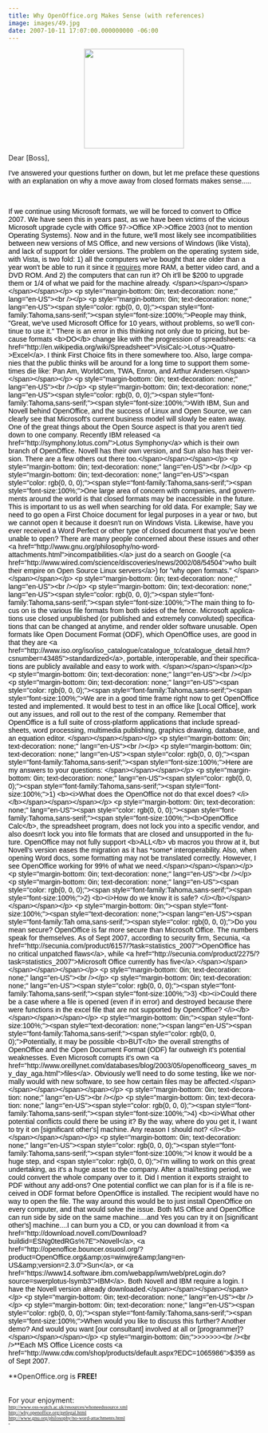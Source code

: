 ```yaml
---
title: Why OpenOffice.org Makes Sense (with references)
image: images/49.jpg
date: 2007-10-11 17:07:00.000000000 -06:00
---
```

<a onblur="try {parent.deselectBloggerImageGracefully();} catch(e) {}" href="/images/old/ooo-pos-logo-col-rgb_200px.gif"><img style="margin: 0px auto 10px; display: block; text-align: center; cursor: pointer; width: 200px;" src="/images/old/ooo-pos-logo-col-rgb_200px.gif" alt="" border="0" /></a>Dear [Boss]<span style="color: rgb(0, 0, 0);"><span style="font-family:Tahoma,sans-serif;"><span style="font-size:100%;">,</span></span></span><span style="font-style: normal; font-variant: normal; font-weight: normal; line-height: normal; font-size-adjust: none; font-stretch: normal; color: rgb(0, 0, 0);font-family:Tahoma;font-size:10;"  >  <p style="margin-bottom: 0in;" lang="en-US"><span style="color: rgb(0, 0, 0);"><span style="font-family:Tahoma,sans-serif;"><span style="font-size:100%;">I've answered your questions further on down, but let me preface these questions with an explanation on why a move away from closed formats makes sense..... </span></span></span></p> <p style="margin-bottom: 0in;" lang="en-US"><br /></p> <p style="margin-bottom: 0in;"><span style="font-size:100%;"><span lang="en-US"><span style="font-family:Tahoma,sans-serif;"><span style="color: rgb(0, 0, 0);">If we continue using Microsoft formats, we will be forced to convert to Office 2007. We have seen this in years past, as we have been victims of the vicious Microsoft upgrade cycle with Office 97->Office XP->Office 2003 (not to mention Operating Systems). Now and in the future, we'll most likely see incompatibilities between new versions of MS Office, and new versions of Windows (like Vista), and lack of support for older versions. The problem on the operating system side, with Vista, is two fold: 1) all the computers we've bought that are older than a year won't be able to run it since it <a href="http://www.microsoft.com/windows/products/windowsvista/editions/systemrequirements.mspx">requires</a> more RAM, a better video card, and a DVD ROM<span style="text-decoration: none;">. And 2) the computers that can run it? Oh it'll be $200 to upgrade them or 1/4 of what we paid for the machine already. </span></span></span></span></span></p> <p style="margin-bottom: 0in; text-decoration: none;" lang="en-US"><br /></p> <p style="margin-bottom: 0in; text-decoration: none;" lang="en-US"><span style="color: rgb(0, 0, 0);"><span style="font-family:Tahoma,sans-serif;"><span style="font-size:100%;">People may think, "Great, we've used Microsoft Office for 10 years, without problems, so we'll continue to use it." There is an error in this thinking not only due to pricing, but because formats <b>DO</b> change like with the progression of spreadsheets: <a href="http://en.wikipedia.org/wiki/Spreadsheet">VisiCalc->Lotus->Quatro->Excel</a>. I think First Choice fits in there somewhere too. Also, large companies that the public thinks will be around for a long time to support them sometimes die like: Pan Am, WorldCom, TWA, Enron, and Arthur Andersen.</span></span></span></p> <p style="margin-bottom: 0in; text-decoration: none;" lang="en-US"><br /></p> <p style="margin-bottom: 0in; text-decoration: none;" lang="en-US"><span style="color: rgb(0, 0, 0);"><span style="font-family:Tahoma,sans-serif;"><span style="font-size:100%;">With IBM, Sun and Novell behind OpenOffice, and the success of Linux and Open Source, we can clearly see that Microsoft's current business model will slowly be eaten away. One of the great things about the Open Source aspect is that you aren't tied down to one company. Recently IBM released <a href="http://symphony.lotus.com/">Lotus Symphony</a> which is their own branch of OpenOffice. Novell has their own version, and Sun also has their version. There are a few others out there too.</span></span></span></p> <p style="margin-bottom: 0in; text-decoration: none;" lang="en-US"><br /></p> <p style="margin-bottom: 0in; text-decoration: none;" lang="en-US"><span style="color: rgb(0, 0, 0);"><span style="font-family:Tahoma,sans-serif;"><span style="font-size:100%;">One large area of concern with companies, and governments around the world is that closed formats may be inaccessible in the future. This is important to us as well when searching for old data. For example; Say we need to go open a First Choice document for legal purposes in a year or two, but we cannot open it because it doesn't run on Windows Vista. Likewise, have you ever received a Word Perfect or other type of closed document that you've been unable to open? There are many people concerned about these issues and other <a href="http://www.gnu.org/philosophy/no-word-attachments.html">incompatibilities.</a> just do a search on Google (<a href="http://www.wired.com/science/discoveries/news/2002/08/54504">who built their empire on Open Source Linux servers</a>) for "why open formats." </span></span></span></p> <p style="margin-bottom: 0in; text-decoration: none;" lang="en-US"><br /></p> <p style="margin-bottom: 0in; text-decoration: none;" lang="en-US"><span style="color: rgb(0, 0, 0);"><span style="font-family:Tahoma,sans-serif;"><span style="font-size:100%;">The main thing to focus on is the various file formats from both sides of the fence. Microsoft applications use closed unpublished (or published and extremely convoluted) specifications that can be changed at anytime, and render older software unusable. Open formats like Open Document Format (ODF), which OpenOffice uses, are good in that they are <a href="http://www.iso.org/iso/iso_catalogue/catalogue_tc/catalogue_detail.htm?csnumber=43485">standardized</a>, portable, interoperable, and their specifications are publicly available and easy to work with. </span></span></span></p> <p style="margin-bottom: 0in; text-decoration: none;" lang="en-US"><br /></p> <p style="margin-bottom: 0in; text-decoration: none;" lang="en-US"><span style="color: rgb(0, 0, 0);"><span style="font-family:Tahoma,sans-serif;"><span style="font-size:100%;">We are in a good time frame right now to get OpenOffice tested and implemented. It would best to test in an office like [Local Office], work out any issues, and roll out to the rest of the company. Remember that OpenOffice is a full suite of cross-platform applications that include spreadsheets, word processing, multimedia publishing, graphics drawing, database, and an equation editor. </span></span></span></p> <p style="margin-bottom: 0in; text-decoration: none;" lang="en-US"><br /></p> <p style="margin-bottom: 0in; text-decoration: none;" lang="en-US"><span style="color: rgb(0, 0, 0);"><span style="font-family:Tahoma,sans-serif;"><span style="font-size:100%;">Here are my answers to your questions: </span></span></span></p> <p style="margin-bottom: 0in; text-decoration: none;" lang="en-US"><span style="color: rgb(0, 0, 0);"><span style="font-family:Tahoma,sans-serif;"><span style="font-size:100%;">1) <b><i>What does the OpenOffice not do that excel does? </i></b></span></span></span></p> <p style="margin-bottom: 0in; text-decoration: none;" lang="en-US"><span style="color: rgb(0, 0, 0);"><span style="font-family:Tahoma,sans-serif;"><span style="font-size:100%;"><b>OpenOffice Calc</b>, the spreadsheet program, does not lock you into a specific vendor, and also doesn't lock you into file formats that are closed and unsupported in the future. OpenOffice may not fully support <b>ALL</b> vb macros you throw at it, but Novell's version eases the migration as it has *some* interoperability. Also, when opening Word docs, some formatting may not be translated correctly. However, I see OpenOffice working for 99% of what we need.</span></span></span></p> <p style="margin-bottom: 0in; text-decoration: none;" lang="en-US"><br /></p> <p style="margin-bottom: 0in; text-decoration: none;" lang="en-US"><span style="color: rgb(0, 0, 0);"><span style="font-family:Tahoma,sans-serif;"><span style="font-size:100%;">2) <b><i>How do we know it is safe? </i></b></span></span></span></p> <p style="margin-bottom: 0in;"><span style="font-size:100%;"><span style="text-decoration: none;"><span lang="en-US"><span style="font-family:Tah
oma,sans-serif;"><span style="color: rgb(0, 0, 0);">Do you mean secure? OpenOffice is far more secure than Microsoft Office. The numbers speak for themselves. As of Sept 2007, according to security firm, Secunia, <a href="http://secunia.com/product/6157/?task=statistics_2007">OpenOffice has no critical unpatched flaws</a>, while <a href="http://secunia.com/product/2275/?task=statistics_2007">Microsoft Office currently has five</a>.</span></span></span></span></span></p> <p style="margin-bottom: 0in; text-decoration: none;" lang="en-US"><br /></p> <p style="margin-bottom: 0in; text-decoration: none;" lang="en-US"><span style="color: rgb(0, 0, 0);"><span style="font-family:Tahoma,sans-serif;"><span style="font-size:100%;">3) <b><i>Could there be a case where a file is opened (even if in error) and destroyed because there were functions in the excel file that are not supported by OpenOffice? </i></b></span></span></span></p> <p style="margin-bottom: 0in;"><span style="font-size:100%;"><span style="text-decoration: none;"><span lang="en-US"><span style="font-family:Tahoma,sans-serif;"><span style="color: rgb(0, 0, 0);">Potentially, it may be possible <b>BUT</b> the overall strengths of OpenOffice and the Open Document Format (ODF) far outweigh it's potential weaknesses. Even Microsoft corrupts it's own <a href="http://www.oreillynet.com/databases/blog/2003/05/openofficeorg_saves_my_day_aga.html">files</a>. Obviously we'll need to do some testing, like we normally would with new software, to see how certain files may be affected.</span></span></span></span></span></p> <p style="margin-bottom: 0in; text-decoration: none;" lang="en-US"><br /></p> <p style="margin-bottom: 0in; text-decoration: none;" lang="en-US"><span style="color: rgb(0, 0, 0);"><span style="font-family:Tahoma,sans-serif;"><span style="font-size:100%;">4) <b><i>What other potential conflicts could there be using it? By the way, where do you get it, I want to try it on [significant other's] machine. Any reason I should not? </i></b></span></span></span></p> <p style="margin-bottom: 0in; text-decoration: none;" lang="en-US"><span style="color: rgb(0, 0, 0);"><span style="font-family:Tahoma,sans-serif;"><span style="font-size:100%;">I know it would be a huge step, and <span style="color: rgb(0, 0, 0);">I'm willing to work on this great undertaking, as it's a huge asset to the company. After a trial/testing period, we could convert the whole company over to it. Did I mention it exports straight to PDF without any add-ons? One potential conflict we can plan for is if a file is received in ODF format before OpenOffice is installed. The recipient would have no way to open the file. The way around this would be to just install OpenOffice on every computer, and that would solve the issue. Both MS Office and OpenOffice can run side by side on the same machine....and Yes you can try it on [significant other's] machine....I can burn you a CD, or you can download it from <a href="http://download.novell.com/Download?buildid=ESNg0tedRGs%7E">Novell</a>, <a href="http://openoffice.bouncer.osuosl.org/?product=OpenOffice.org&amp;os=winwjre&amp;lang=en-US&amp;version=2.3.0">Sun</a>, or <a href="https://www14.software.ibm.com/webapp/iwm/web/preLogin.do?source=swerplotus-lsymb3">IBM</a>. Both Novell and IBM require a login. I have the Novell version already downloaded.</span></span></span></span></p> <p style="margin-bottom: 0in; text-decoration: none;" lang="en-US"><br /></p> <p style="margin-bottom: 0in; text-decoration: none;" lang="en-US"><span style="color: rgb(0, 0, 0);"><span style="font-family:Tahoma,sans-serif;"><span style="font-size:100%;">When would you like to discuss this further? Another demo? And would you want [our consultant] involved at all or [programmer]? </span></span></span></p>  <p style="margin-bottom: 0in;">>>>>>><br /><br />**Each MS Office Licence costs <a href="http://www.cdw.com/shop/products/default.aspx?EDC=1065986">$359</a> as of Sept 2007.</p><p style="margin-bottom: 0in;">**OpenOffice.org is <span style="font-weight: bold;">FREE!</span></p><p style="margin-bottom: 0in;"><br />For your enjoyment:<br /></p></span><span style="font-style: normal; font-variant: normal; font-weight: normal; line-height: normal; font-size-adjust: none; font-stretch: normal; color: rgb(255, 0, 0); text-decoration: underline;font-family:Tahoma;font-size:10;"  ><a href="http://www.oss-watch.ac.uk/resources/whoneedssource.xml">http://www.oss-watch.ac.uk/resources/whoneedssource.xml</a></span><span style="font-style: normal; font-variant: normal; font-weight: normal; line-height: normal; font-size-adjust: none; font-stretch: normal; color: rgb(0, 0, 0);font-family:Tahoma;font-size:10;"  ><br /></span><span style="font-style: normal; font-variant: normal; font-weight: normal; line-height: normal; font-size-adjust: none; font-stretch: normal; color: rgb(255, 0, 0); text-decoration: underline;font-family:Tahoma;font-size:10;"  ><a href="http://why.openoffice.org/getlegal.html">http://why.openoffice.org/getlegal.html</a></span><span style="font-style: normal; font-variant: normal; font-weight: normal; line-height: normal; font-size-adjust: none; font-stretch: normal; color: rgb(0, 0, 0);font-family:Tahoma;font-size:10;"  ><br /></span><span style="font-style: normal; font-variant: normal; font-weight: normal; line-height: normal; font-size-adjust: none; font-stretch: normal; color: rgb(255, 0, 0); text-decoration: underline;font-family:Tahoma;font-size:10;"  ><a href="http://www.gnu.org/philosophy/no-word-attachments.html">http://www.gnu.org/philosophy/no-word-attachments.html</a></span><span style="font-style: normal; font-variant: normal; font-weight: normal; line-height: normal; font-size-adjust: none; font-stretch: normal; color: rgb(0, 0, 0);font-family:Tahoma;font-size:10;"  ><br />-</span>
